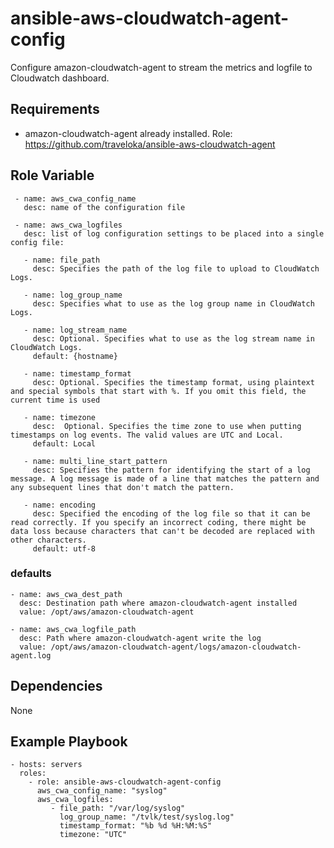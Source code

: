 # ansible-aws-cloudwatch-agent-config
Configure amazon-cloudwatch-agent to stream the metrics and logfile to Cloudwatch dashboard.

## Requirements ##
- amazon-cloudwatch-agent already installed. Role: https://github.com/traveloka/ansible-aws-cloudwatch-agent

## Role Variable ##

     - name: aws_cwa_config_name
       desc: name of the configuration file
   
     - name: aws_cwa_logfiles
       desc: list of log configuration settings to be placed into a single config file:
       
       - name: file_path
         desc: Specifies the path of the log file to upload to CloudWatch Logs.
       
       - name: log_group_name
         desc: Specifies what to use as the log group name in CloudWatch Logs.
         
       - name: log_stream_name
         desc: Optional. Specifies what to use as the log stream name in CloudWatch Logs.
         default: {hostname}
      
       - name: timestamp_format
         desc: Optional. Specifies the timestamp format, using plaintext and special symbols that start with %. If you omit this field, the current time is used
         
       - name: timezone
         desc:  Optional. Specifies the time zone to use when putting timestamps on log events. The valid values are UTC and Local.
         default: Local
       
       - name: multi_line_start_pattern
         desc: Specifies the pattern for identifying the start of a log message. A log message is made of a line that matches the pattern and any subsequent lines that don't match the pattern. 
         
       - name: encoding
         desc: Specified the encoding of the log file so that it can be read correctly. If you specify an incorrect coding, there might be data loss because characters that can't be decoded are replaced with other characters.
         default: utf-8
    
### defaults ###

    - name: aws_cwa_dest_path
      desc: Destination path where amazon-cloudwatch-agent installed
      value: /opt/aws/amazon-cloudwatch-agent

    - name: aws_cwa_logfile_path
      desc: Path where amazon-cloudwatch-agent write the log
      value: /opt/aws/amazon-cloudwatch-agent/logs/amazon-cloudwatch-agent.log
      
## Dependencies ##

None

## Example Playbook ##

    - hosts: servers
      roles:
        - role: ansible-aws-cloudwatch-agent-config
          aws_cwa_config_name: "syslog"
          aws_cwa_logfiles:
             - file_path: "/var/log/syslog"
               log_group_name: "/tvlk/test/syslog.log"
               timestamp_format: "%b %d %H:%M:%S"
               timezone: "UTC"


    
